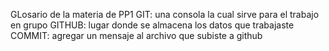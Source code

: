GLosario de la materia de PP1
GIT: una consola la cual sirve para el trabajo en grupo
GITHUB: lugar donde se almacena los datos que trabajaste 
COMMIT: agregar un mensaje al archivo que subiste a github
